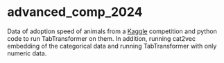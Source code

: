 # advanced_comp_2024
Data of adoption speed of animals from a [Kaggle]([url](https://www.kaggle.com/competitions/petfinder-adoption-prediction)) competition and python code to run TabTransformer on them.
In addition, running cat2vec embedding of the categorical data and running TabTransformer with only numeric data.
